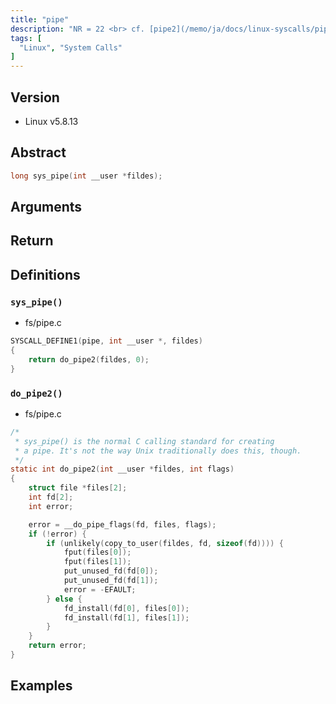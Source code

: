 ```yaml
---
title: "pipe"
description: "NR = 22 <br> cf. [pipe2](/memo/ja/docs/linux-syscalls/pipe2/)"
tags: [
  "Linux", "System Calls"
]
---
```


## Version

- Linux v5.8.13

## Abstract

```c
long sys_pipe(int __user *fildes);
```

## Arguments

## Return

## Definitions

### `sys_pipe()`

- fs/pipe.c

```c
SYSCALL_DEFINE1(pipe, int __user *, fildes)
{
	return do_pipe2(fildes, 0);
}
```

### `do_pipe2()`

- fs/pipe.c

```c
/*
 * sys_pipe() is the normal C calling standard for creating
 * a pipe. It's not the way Unix traditionally does this, though.
 */
static int do_pipe2(int __user *fildes, int flags)
{
	struct file *files[2];
	int fd[2];
	int error;

	error = __do_pipe_flags(fd, files, flags);
	if (!error) {
		if (unlikely(copy_to_user(fildes, fd, sizeof(fd)))) {
			fput(files[0]);
			fput(files[1]);
			put_unused_fd(fd[0]);
			put_unused_fd(fd[1]);
			error = -EFAULT;
		} else {
			fd_install(fd[0], files[0]);
			fd_install(fd[1], files[1]);
		}
	}
	return error;
}
```

## Examples
